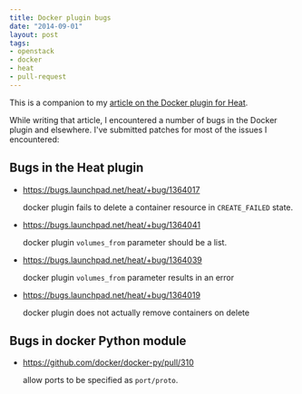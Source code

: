 ```yaml
---
title: Docker plugin bugs
date: "2014-09-01"
layout: post
tags:
- openstack
- docker
- heat
- pull-request
---
```


This is a companion to my [article on the Docker plugin for Heat][1].

[1]: |filename|/2014-08-30-docker-plugin-for-openstack-he.md

While writing that article, I encountered a number of bugs in the
Docker plugin and elsewhere.  I've submitted patches for most of the
issues I encountered:

## Bugs in the Heat plugin

- <https://bugs.launchpad.net/heat/+bug/1364017>

    docker plugin fails to delete a container resource in
  `CREATE_FAILED` state.

- <https://bugs.launchpad.net/heat/+bug/1364041>

    docker plugin `volumes_from` parameter should be a list.

- <https://bugs.launchpad.net/heat/+bug/1364039>

    docker plugin `volumes_from` parameter results in an error

- <https://bugs.launchpad.net/heat/+bug/1364019>

    docker plugin does not actually remove containers on delete

## Bugs in docker Python module

- <https://github.com/docker/docker-py/pull/310>

    allow ports to be specified as `port/proto`.

